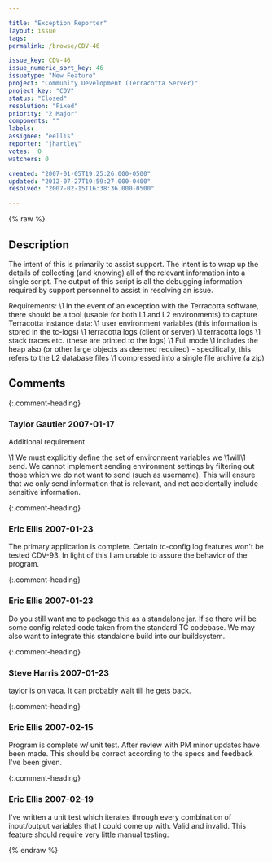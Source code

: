 ```yaml
---

title: "Exception Reporter"
layout: issue
tags: 
permalink: /browse/CDV-46

issue_key: CDV-46
issue_numeric_sort_key: 46
issuetype: "New Feature"
project: "Community Development (Terracotta Server)"
project_key: "CDV"
status: "Closed"
resolution: "Fixed"
priority: "2 Major"
components: ""
labels: 
assignee: "eellis"
reporter: "jhartley"
votes:  0
watchers: 0

created: "2007-01-05T19:25:26.000-0500"
updated: "2012-07-27T19:59:27.000-0400"
resolved: "2007-02-15T16:38:36.000-0500"

---
```




{% raw %}



## Description

<div markdown="1" class="description">

The intent of this is primarily to assist support.  The intent is to wrap up the details of collecting (and knowing) all of the relevant information into a single script.  The output of this script is all the debugging information required by support personnel to assist in resolving an issue.  

Requirements:
    \1 In the event of an exception with the Terracotta software, there should be a tool (usable for both L1 and L2 environments) to capture Terracotta instance data:
       \1 user environment variables (this information is stored in the tc-logs)
       \1 terracotta logs (client or server)
       \1 terracotta logs
       \1 stack traces etc. (these are printed to the logs)
    \1 Full mode
       \1 includes the heap also (or other large objects as deemed required) - specifically, this refers to the L2 database files
    \1 compressed into a single file archive (a zip)




</div>

## Comments


{:.comment-heading}
### **Taylor Gautier** <span class="date">2007-01-17</span>

<div markdown="1" class="comment">

Additional requirement

\1 We must explicitly define the set of environment variables we \1will\1 send.  We cannot implement sending environment settings by filtering out those which we do not want to send (such as username).  This will ensure that we only send information that is relevant, and not accidentally include sensitive information.


</div>


{:.comment-heading}
### **Eric Ellis** <span class="date">2007-01-23</span>

<div markdown="1" class="comment">

The primary application is complete. Certain tc-config log features won't be tested CDV-93. In light of this I am unable to assure the behavior of the program.

</div>


{:.comment-heading}
### **Eric Ellis** <span class="date">2007-01-23</span>

<div markdown="1" class="comment">

Do you still want me to package this as a standalone jar. If so there will be some config related code taken from the standard TC codebase. We may also want to integrate this standalone build into our buildsystem.

</div>


{:.comment-heading}
### **Steve Harris** <span class="date">2007-01-23</span>

<div markdown="1" class="comment">

taylor is on vaca. It can probably wait till he gets back.

</div>


{:.comment-heading}
### **Eric Ellis** <span class="date">2007-02-15</span>

<div markdown="1" class="comment">

Program is complete w/ unit test. After review with PM minor updates have been made. This should be correct according to the specs and feedback I've been given.

</div>


{:.comment-heading}
### **Eric Ellis** <span class="date">2007-02-19</span>

<div markdown="1" class="comment">

I've written a unit test which iterates through every combination of inout/output variables that I could come up with. Valid and invalid. This feature should require very little manual testing.

</div>



{% endraw %}
